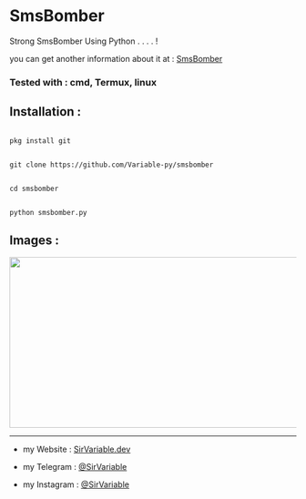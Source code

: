 # SmsBomber

Strong SmsBomber Using Python . . . . !

you can get another information about it at : [SmsBomber](https://sirvariable.dev/smsBomber.html)

### Tested with : **cmd, Termux, linux** ###

## Installation :

```

pkg install git

```

```

git clone https://github.com/Variable-py/smsbomber

```

```

cd smsbomber

```

```

python smsbomber.py

```

## Images :
<p align="center"><img src="https://i.imgur.com/7C7hTjv.jpg" width="1078" height="300" alt="SCRIPT"></p>

------------------

- my Website : [SirVariable.dev](https://SirVariable.dev)

- my Telegram : [@SirVariable](https://t.me/SirVariable)

- my Instagram : [@SirVariable](https://www.instagram.com/sirvariable/)

